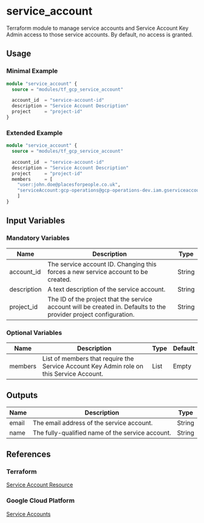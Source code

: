# service_account

Terraform module to manage service accounts and Service Account Key Admin access to those service accounts. By default, no access is granted.

## Usage

### Minimal Example

```terraform
module "service_account" {
  source = "modules/tf_gcp_service_account"

  account_id  = "service-account-id"
  description = "Service Account Description"
  project     = "project-id"
}
```

### Extended Example

```terraform
module "service_account" {
  source = "modules/tf_gcp_service_account"

  account_id  = "service-account-id"
  description = "Service Account Description"
  project     = "project-id"
  members     = [
    "user:john.doe@placesforpeople.co.uk",
    "serviceAccount:gcp-operations@gcp-operations-dev.iam.gserviceaccount.com"
    ]
}
```

## Input Variables

### Mandatory Variables

| Name        | Description                                                                                                        | Type   |
|-------------|--------------------------------------------------------------------------------------------------------------------|--------|
| account_id  | The service account ID. Changing this forces a new service account to be created.                                  | String |
| description | A text description of the service account.                                                                         | String |
| project_id  | The ID of the project that the service account will be created in. Defaults to the provider project configuration. | String |

### Optional Variables

| Name     | Description                                                                              | Type   | Default |
|----------|------------------------------------------------------------------------------------------|--------|---------|
| members  | List of members that require the Service Account Key Admin role on this Service Account. | List   | Empty   |

## Outputs

| Name  | Description                                      | Type   |
|-------|--------------------------------------------------|--------|
| email | The email address of the service account.        | String |
| name  | The fully-qualified name of the service account. | String |

## References

### Terraform

[Service Account Resource](https://www.terraform.io/docs/providers/google/r/google_service_account.html)

### Google Cloud Platform

[Service Accounts](https://cloud.google.com/compute/docs/access/service-accounts)
